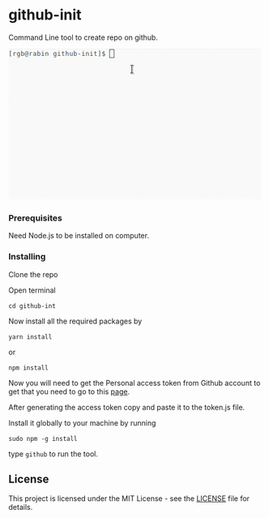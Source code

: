 # github-init

Command Line tool to create repo on github.

![github-init](github.gif)

### Prerequisites

Need Node.js to be installed on computer.

### Installing

Clone the repo

Open terminal

```
cd github-int
```

Now install all the required packages by

```
yarn install 
```

or

```
npm install
```

Now you will need to get the Personal access token from Github account to get that you need to go to this [page](https://help.github.com/articles/creating-a-personal-access-token-for-the-command-line/).

After generating the access token copy and paste it to the token.js file.

Install it globally to your machine by running 

```
sudo npm -g install
``` 

type `github` to run the tool.

## License

This project is licensed under the MIT License - see the [LICENSE](LICENSE) file for details.